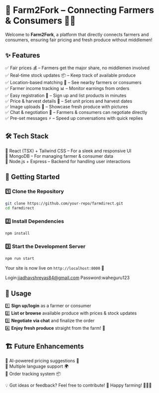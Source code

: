 # 🌾 Farm2Fork – Connecting Farmers & Consumers 🚜🍎  

Welcome to **Farm2Fork**, a platform that directly connects farmers and consumers, ensuring fair pricing and fresh produce without middlemen!  

## ✨ Features  
✅ Fair prices 💰 – Farmers get the major share, no middlemen involved  
✅ Real-time stock updates 📦 – Keep track of available produce  
✅ Location-based matching 📍 – See nearby farmers or consumers  
✅ Farmer income tracking 📊 – Monitor earnings from orders  
✅ Easy registration 📝 – Sign up and list products in minutes  
✅ Price & harvest details 🌱 – Set unit prices and harvest dates  
✅ Image uploads 📸 – Showcase fresh produce with pictures  
✅ Chat & negotiation 💬 – Farmers & consumers can negotiate directly  
✅ Pre-set messages ⚡ – Speed up conversations with quick replies  

## 🛠 Tech Stack  
🚀 React (TSX) + Tailwind CSS – For a sleek and responsive UI  
💾 MongoDB – For managing farmer & consumer data  
📡 Node.js + Express – Backend for handling user interactions  

## 🚀 Getting Started  

### 1️⃣ Clone the Repository  
```sh
git clone https://github.com/your-repo/farmdirect.git
cd farmdirect
```

### 2️⃣ Install Dependencies  
```sh
npm install
```

### 3️⃣ Start the Development Server  
```sh
npm run start
```
Your site is now live on `http://localhost:8000` 🎉  

Login:jjadhavshreyas84@gmail.com
Password:waheguru123

## 📌 Usage  
1️⃣ **Sign up/login** as a farmer or consumer  
2️⃣ **List or browse** available produce with prices & stock updates  
3️⃣ **Negotiate via chat** and finalize the order  
4️⃣ **Enjoy fresh produce** straight from the farm! 🌿  

## 🏗 Future Enhancements  
🔹 AI-powered pricing suggestions 🤖  
🔹 Multiple language support 🌍  
🔹 Order tracking system 📦  

💡 Got ideas or feedback? Feel free to contribute! 🚀 Happy farming! 🌾👨‍🌾


